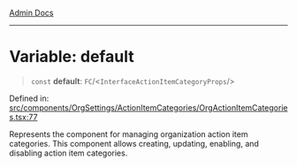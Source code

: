 [Admin Docs](/)

***

# Variable: default

> `const` **default**: `FC`/<`InterfaceActionItemCategoryProps`/>

Defined in: [src/components/OrgSettings/ActionItemCategories/OrgActionItemCategories.tsx:77](https://github.com/PalisadoesFoundation/talawa-admin/blob/main/src/components/OrgSettings/ActionItemCategories/OrgActionItemCategories.tsx#L77)

Represents the component for managing organization action item categories.
This component allows creating, updating, enabling, and disabling action item categories.
